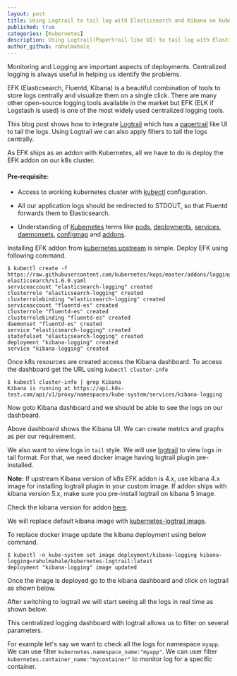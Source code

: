 ```yaml
---
layout: post
title: Using Logtrail to tail log with Elasticsearch and Kibana on Kubernetes
published: true
categories: [Kubernetes]
description: Using Logtrail(Papertrail like UI) to tail log with Elasticsearch and Kibana on Kubernetes
author_github: rahulmahale
---
```


Monitoring and Logging are important aspects of
deployments.
Centralized logging is always useful in helping us
identify the problems.

EFK (Elasticsearch, Fluentd, Kibana) is a beautiful combination of tools to store
logs centrally and visualize them on a single click.
There are many other open-source logging tools available in the market
but EFK (ELK if Logstash is used)
is one of the most widely used centralized logging tools.

This blog post shows how to integrate
[Logtrail](https://github.com/sivasamyk/logtrail) which has a [papertrail](https://papertrailapp.com/) like UI to tail the logs.
Using Logtrail we can also apply filters to tail the logs centrally.

As EFK ships as an addon with Kubernetes, all we have to do is deploy the EFK addon on our k8s cluster.

#### Pre-requisite:

 * Access to working kubernetes cluster with [kubectl](https://kubernetes.io/docs/reference/kubectl/kubectl/) configuration.

 * All our application logs should be redirected to STDOUT, so that Fluentd forwards them to Elasticsearch.

 * Understanding of [Kubernetes](http://kubernetes.io/)
terms like [pods](http://kubernetes.io/docs/user-guide/pods/),
[deployments](http://kubernetes.io/docs/user-guide/deployments/),
[services](https://kubernetes.io/docs/concepts/services-networking/service/),
[daemonsets](https://kubernetes.io/docs/concepts/workloads/controllers/daemonset/),
[configmap](https://kubernetes.io/docs/tasks/configure-pod-container/configure-pod-configmap/)
and
[addons](https://kubernetes.io/docs/concepts/cluster-administration/addons/).

Installing EFK addon from [kubernetes upstream](https://github.com/kubernetes/kops/tree/master/addons/logging-elasticsearch)
is simple.  Deploy EFK using following command.

```
$ kubectl create -f https://raw.githubusercontent.com/kubernetes/kops/master/addons/logging-elasticsearch/v1.6.0.yaml
serviceaccount "elasticsearch-logging" created
clusterrole "elasticsearch-logging" created
clusterrolebinding "elasticsearch-logging" created
serviceaccount "fluentd-es" created
clusterrole "fluentd-es" created
clusterrolebinding "fluentd-es" created
daemonset "fluentd-es" created
service "elasticsearch-logging" created
statefulset "elasticsearch-logging" created
deployment "kibana-logging" created
service "kibana-logging" created
```
Once k8s resources are created access the Kibana dashboard.
To access the dashboard get the URL using `kubectl cluster-info`

```
$ kubectl cluster-info | grep Kibana
Kibana is running at https://api.k8s-test.com/api/v1/proxy/namespaces/kube-system/services/kibana-logging
```

Now goto Kibana dashboard and we should be able to see the logs on our dashboard.


Above dashboard shows the Kibana UI.
We can create metrics and graphs as per our requirement.

We also want to view logs in `tail` style.
We will use
[logtrail](https://github.com/sivasamyk/logtrail)
to view logs in tail format.
For that, we need docker image having logtrail plugin pre-installed.

**Note:** If upstream Kibana version of k8s EFK addon is 4.x, use kibana 4.x image for installing logtrail plugin in your custom image.
If addon ships with kibana version 5.x, make sure you pre-install logtrail on kibana 5 image.

Check the kibana version for addon [here](https://github.com/kubernetes/kops/blob/master/addons/logging-elasticsearch/v1.6.0.yaml#L245).

We will replace default kibana image with [kubernetes-logtrail image](https://hub.docker.com/r/rahulmahale/kubernetes-logtrail/).

To replace docker image update the kibana deployment using below command.

```
$ kubectl -n kube-system set image deployment/kibana-logging kibana-logging=rahulmahale/kubernetes-logtrail:latest
deployment "kibana-logging" image updated
```

Once the image is deployed go to the kibana dashboard and click on logtrail as shown below.


After switching to logtrail we will start seeing all the logs in real time as shown below.


This centralized logging dashboard with logtrail allows us to filter on several parameters.

For example let's say we want to check all the logs for namespace `myapp`.
We can use filter `kubernetes.namespace_name:"myapp"`.
We can user filter
`kubernetes.container_name:"mycontainer"`
to monitor log for a specific container.

